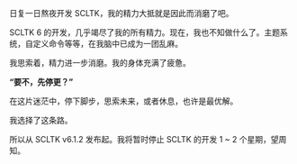 日复一日熬夜开发 SCLTK，我的精力大抵就是因此而消磨了吧。

SCLTK 6 的开发，几乎竭尽了我的所有精力。现在，我也不知做什么了。主题系统，自定义命令等等，在我脑中已成为一团乱麻。

我思索着，精力进一步消磨。我的身体充满了疲惫。

**“要不，先停更？”**

在这片迷茫中，停下脚步，思索未来，或者休息，也许是最优解。

我选择了这条路。

所以从 SCLTK v6.1.2 发布起。我将暂时停止 SCLTK 的开发 1 ~ 2 个星期，望周知。